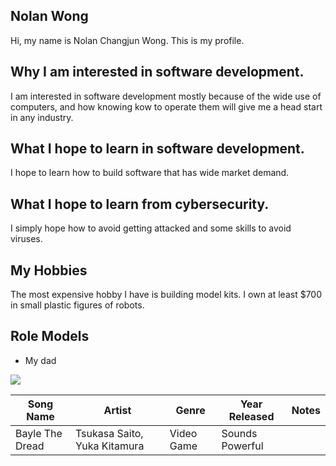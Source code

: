## Nolan Wong

Hi, my name is Nolan Changjun Wong. This is my profile.


## Why I am interested in software development.

I am interested in software development mostly because of the wide use of computers, and how knowing kow to operate them will give me a head start in any industry.


## What I hope to learn in software development.

I hope to learn how to build software that has wide market demand.


## What I hope to learn from cybersecurity.

I simply hope how to avoid getting attacked and some skills to avoid viruses.


## My Hobbies

The most expensive hobby I have is building model kits. I own at least $700 in small plastic figures of robots.


## Role Models

- My dad
<img src="Images/IMG_1059.jpg">

Song Name | Artist | Genre | Year Released | Notes
|------|------|------|-------|-------|
Bayle The Dread | Tsukasa Saito, Yuka Kitamura | Video Game | Sounds Powerful

